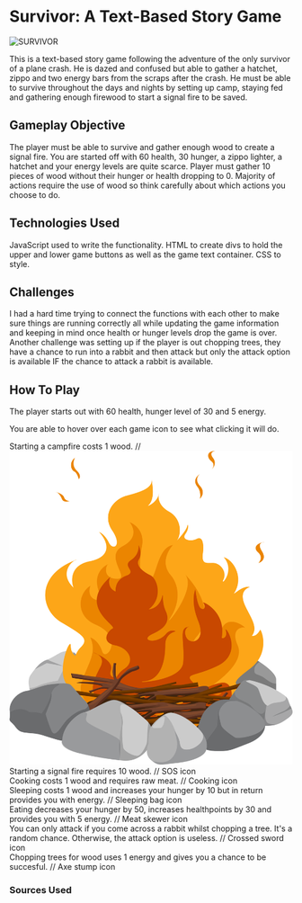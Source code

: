 # Survivor: A Text-Based Story Game 

![SURVIVOR](https://imgur.com/RRntfaS)

This is a text-based story game following the adventure of the only survivor of a plane crash. He is dazed and confused but able to gather a hatchet, zippo and two energy bars from the scraps after the crash. He must be able to survive throughout the days and nights by setting up camp, staying fed and gathering enough firewood to start a signal fire to be saved. 

## Gameplay Objective

The player must be able to survive and gather enough wood to create a signal fire. You are started off with 60 health, 30 hunger, a zippo lighter, a hatchet and your energy levels are quite scarce. Player must gather 10 pieces of wood without their hunger or health dropping to 0. Majority of actions require the use of wood so think carefully about which actions you choose to do.

## Technologies Used

JavaScript used to write the functionality. 
HTML to create divs to hold the upper and lower game buttons as well as the game text container.
CSS to style.

## Challenges 

I had a hard time trying to connect the functions with each other to make sure things are running correctly all while updating the game information and keeping in mind once health or hunger levels drop the game is over. Another challenge was setting up if the player is out chopping trees, they have a chance to run into a rabbit and then attack but only the attack option is available IF the chance to attack a rabbit is available.

## How To Play

The player starts out with 60 health, hunger level of 30 and 5 energy. 

You are able to hover over each game icon to see what clicking it will do.

Starting a campfire costs 1 wood. // <img src='./game_icons/campfire.png'>
<br>
Starting a signal fire requires 10 wood. // SOS icon
<br>
Cooking costs 1 wood and requires raw meat. // Cooking icon
<br>
Sleeping costs 1 wood and increases your hunger by 10 but in return provides you with energy. // Sleeping bag icon
<br>
Eating decreases your hunger by 50, increases healthpoints by 30 and provides you with 5 energy. // Meat skewer icon
<br>
You can only attack if you come across a rabbit whilst chopping a tree. It's a random chance. Otherwise, the attack option is useless. // Crossed sword icon
<br>
Chopping trees for wood uses 1 energy and gives you a chance to be succesful. // Axe stump icon

### Sources Used

